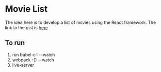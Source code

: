 # Movie List

The idea here is to develop a list of movies using the React framework. The link to the gist is [here](https://gist.github.com/beth/3e7eb34ff1a46b674d40ece896c593c2)

## To run

1. run babel-cli --watch
2. webpack -D --watch
3. live-server
